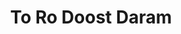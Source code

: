 ---
layout: post
layout: main
title:  To Ro Doost Daram
categories: [maziar_fallahi]
file: /assets/music/maziar_fallahi.mp3
---